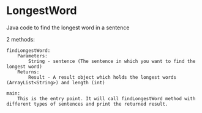 # LongestWord
Java code to find the longest word in a sentence

2 methods:

	findLongestWord:
		Parameters:
			String - sentence (The sentence in which you want to find the longest word)
		Returns:
			Result - A result object which holds the longest words (ArrayList<String>) and length (int)
			
	main:
		This is the entry point. It will call findLongestWord method with different types of sentences and print the returned result.
		
		
